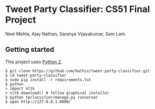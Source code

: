 # Tweet Party Classifier: CS51 Final Project

Neel Mehta, Ajay Nathan, Saranya Vijayakumar, Sam Lam.

## Getting started

This project uses [Python 2](https://python.org).

```
$ git clone https://github.com/hathix/tweet-party-classifier.git
$ cd tweet-party-classifier
$ sudo pip install -r requirements.txt
$ python
> import nltk
> nltk.download() # follow graphical installer
$ python tpclassifier/manage.py runserver
$ open http://127.0.0.1:8000/
```
